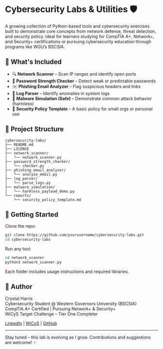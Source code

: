 # Cybersecurity Labs & Utilities 🛡️

A growing collection of Python-based tools and cybersecurity exercises built to demonstrate core concepts from network defense, threat detection, and security policy. Ideal for learners studying for CompTIA A+, Network+, and Security+ certifications or pursuing cybersecurity education through programs like WGU’s BSCSIA.

## 🔢 What's Included

- 🔍 **Network Scanner** – Scan IP ranges and identify open ports
- 🔐 **Password Strength Checker** – Detect weak or predictable passwords
- ✉️ **Phishing Email Analyzer** – Flag suspicious headers and links
- 📄 **Log Parser** – Identify anomalies in system logs
- 🧪 **Malware Simulation (Safe)** – Demonstrate common attack behavior (harmless)
- 📘 **Security Policy Template** – A basic policy for small orgs or personal use

## 📃 Project Structure

```
cybersecurity-labs/
├── README.md
├── LICENSE
├── network_scanner/
│   └── network_scanner.py
├── password_strength_checker/
│   └── checker.py
├── phishing_email_analyzer/
│   └── analyze_email.py
├── log_parser/
│   └── parse_logs.py
├── malware_simulation/
│   └── harmless_payload_demo.py
└── reports/
    └── security_policy_template.md
```

## 🔧 Getting Started

Clone the repo:
```bash
git clone https://github.com/yourusername/cybersecurity-labs.git
cd cybersecurity-labs
```

Run any tool:
```bash
cd network_scanner
python3 network_scanner.py
```

Each folder includes usage instructions and required libraries.

## 👤 Author
Crystal Harris  
Cybersecurity Student @ Western Governors University (BSCSIA)  
CompTIA A+ Certified | Pursuing Network+ & Security+  
WiCyS Target Challenge – Tier One Completer

[LinkedIn](#) | [WiCyS](https://www.wicys.org/) | [GitHub](#)

---

Stay tuned – this lab is evolving as I grow. Contributions and suggestions are welcome! ✨
